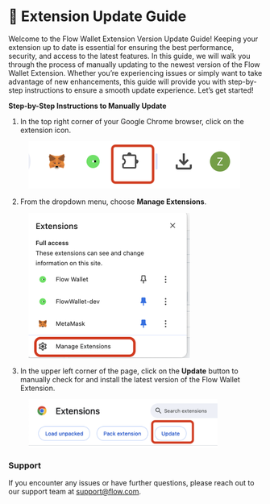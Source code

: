 # 🔁 Extension Update Guide

Welcome to the Flow Wallet Extension Version Update Guide! Keeping your extension up to date is essential for ensuring the best performance, security, and access to the latest features. In this guide, we will walk you through the process of manually updating to the newest version of the Flow Wallet Extension. Whether you’re experiencing issues or simply want to take advantage of new enhancements, this guide will provide you with step-by-step instructions to ensure a smooth update experience. Let’s get started!

**Step-by-Step Instructions to Manually Update**

1. &#x20;In the top right corner of your Google Chrome browser, click on the extension icon.

<figure><img src=".gitbook/assets/Screen Shot 2024-10-18 at 10.18.10 am.png" alt=""><figcaption></figcaption></figure>

2. From the dropdown menu, choose **Manage Extensions**.

<figure><img src=".gitbook/assets/Screen Shot 2024-10-18 at 10.18.19 am.png" alt="" width="320"><figcaption></figcaption></figure>

3. In the upper left corner of the page, click on the **Update** button to manually check for and install the latest version of the Flow Wallet Extension.

<figure><img src=".gitbook/assets/Screen Shot 2024-10-18 at 10.18.27 am.png" alt="" width="375"><figcaption></figcaption></figure>

### Support

If you encounter any issues or have further questions, please reach out to our support team at support@flow.com.
